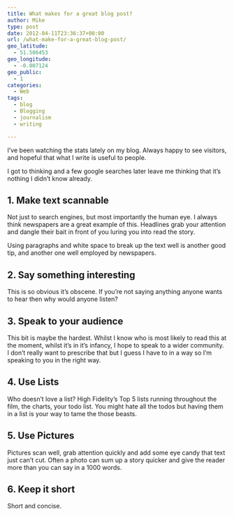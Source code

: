 ```yaml
---
title: What makes for a great blog post?
author: Mike
type: post
date: 2012-04-11T23:36:37+00:00
url: /what-make-for-a-great-blog-post/
geo_latitude:
  - 51.506453
geo_longitude:
  - -0.007124
geo_public:
  - 1
categories:
  - Web
tags:
  - blog
  - Blogging
  - journalism
  - writing

---
```

I&#8217;ve been watching the stats lately on my blog. Always happy to see visitors, and hopeful that what I write is useful to people.

I got to thinking and a few google searches later leave me thinking that it&#8217;s nothing I didn&#8217;t know already.

## 1. Make text scannable

Not just to search engines, but most importantly the human eye. I always think newspapers are a great example of this. Headlines grab your attention and dangle their bait in front of you luring you into read the story.

Using paragraphs and white space to break up the text well is another good tip, and another one well employed by newspapers. 

## 2. Say something interesting

This is so obvious it&#8217;s obscene. If you&#8217;re not saying anything anyone wants to hear then why would anyone listen?

## 3. Speak to your audience

This bit is maybe the hardest. Whilst I know who is most likely to read this at the moment, whilst it&#8217;s in it&#8217;s infancy, I hope to speak to a wider community.  
I don&#8217;t really want to prescribe that but I guess I have to in a way so I&#8217;m speaking to you in the right way.

## 4. Use Lists

Who doesn&#8217;t love a list? High Fidelity&#8217;s Top 5 lists running throughout the film, the charts, your todo list. You might hate all the todos but having them in a list is your way to tame the those beasts. 

## 5. Use Pictures

Pictures scan well, grab attention quickly and add some eye candy that text just can&#8217;t cut. Often a photo can sum up a story quicker and give the reader more than you can say in a 1000 words. 

## 6. Keep it short

Short and concise.